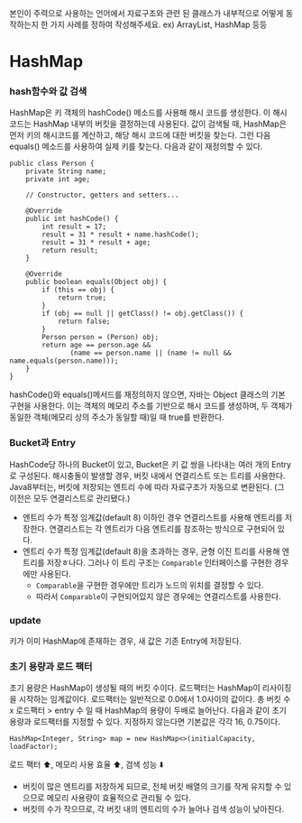 본인이 주력으로 사용하는 언어에서 자료구조와 관련 된 클래스가 내부적으로 어떻게 동작하는지 한 가지 사례를 정하여 작성해주세요. ex) ArrayList, HashMap 등등

# HashMap

### hash함수와 값 검색
HashMap은 키 객체의 hashCode() 메소드를 사용해 해시 코드를 생성한다.
이 해시 코드는 HashMap 내부의 버킷을 결정하는데 사용된다.
값이 검색될 때, HashMap은 먼저 키의 해시코드를 계산하고, 해당 해시 코드에 대한 버킷을 찾는다. 그런 다음 equals() 메소드를 사용하여 실제 키를 찾는다.
다음과 같이 재정의할 수 있다.

```
public class Person {
    private String name;
    private int age;

    // Constructor, getters and setters...

    @Override
    public int hashCode() {
        int result = 17;
        result = 31 * result + name.hashCode();
        result = 31 * result + age;
        return result;
    }

    @Override
    public boolean equals(Object obj) {
        if (this == obj) {
            return true;
        }
        if (obj == null || getClass() != obj.getClass()) {
            return false;
        }
        Person person = (Person) obj;
        return age == person.age &&
               (name == person.name || (name != null && name.equals(person.name)));
    }
}
```

hashCode()와 equals()메서드를 재정의하지 않으면, 자바는 Object 클래스의 기본 구현을 사용한다.
이는 객체의 메모리 주소를 기반으로 해시 코드를 생성하며, 두 객체가 동일한 객체(메모리 상의 주소가 동일할 때)일 때 true를 반환한다.

### Bucket과 Entry
HashCode당 하나의 Bucket이 있고, Bucket은 키 값 쌍을 나타내는 여러 개의 Entry로 구성된다.
해시충돌이 발생할 경우, 버킷 내에서 연결리스트 또는 트리를 사용한다.
Java8부터는, 버킷에 저장되는 엔트리 수에 따라 자료구조가 자동으로 변환된다. (그 이전은 모두 연결리스트로 관리됐다.)
- 엔트리 수가 특정 임계값(default 8) 이하인 경우 연결리스트를 사용해 엔트리를 저장한다. 연결리스트는 각 엔트리가 다음 엔트리를 참조하는 방식으로 구현되어 있다.
- 엔트리 수가 특정 임계값(default 8)을 초과하는 경우, 균형 이진 트리를 사용해 엔트리를 저장ㅎ나다. 그러나 이 트리 구조는 `Comparable` 인터페이스를 구현한 경우에만 사용된다.
  - `Comparable`을 구현한 경우에만 트리가 노드의 위치를 결정할 수 있다.
  - 따라서 `Comparable`이 구현되어있지 않은 경우에는 연결리스트를 사용한다.

### update
키가 이미 HashMap에 존재하는 경우, 새 값은 기존 Entry에 저장된다.

### 초기 용량과 로드 팩터
초기 용량은 HashMap이 생성될 때의 버킷 수이다.
로드팩터는 HashMap이 리사이징을 시작하는 임계값이다. 
로드팩터는 일반적으로 0.0에서 1.0사이의 값이다.
총 버킷 수 x 로드팩터 > entry 수 일 때 HashMap의 용량이 두배로 늘어난다.
다음과 같이 초기 용량과 로드팩터를 지정할 수 있다. 지정하지 않는다면 기본값은 각각 16, 0.75이다.
```
HashMap<Integer, String> map = new HashMap<>(initialCapacity, loadFactor);
```
로드 팩터 ⬆️, 메모리 사용 효율 ⬆️, 검색 성능 ⬇️
- 버킷이 많은 엔트리를 저장하게 되므로, 전체 버킷 배열의 크기를 작게 유지할 수 있으므로 메모리 사용량이 효율적으로 관리될 수 있다.
- 버킷의 수가 작으므로, 각 버킷 내의 엔트리의 수가 늘어나 검색 성능이 낮아진다.

